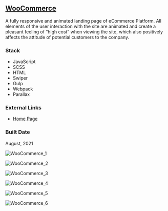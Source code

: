 [WooCommerce](https://pet-woocommerce.firebaseapp.com/)
------------------------------------------------------------------------------------------------------

A fully responsive and animated landing page of eCommerce Platform. All elements of the user interaction with the site are animated and create a pleasant feeling of “high cost” when viewing the site, which also positively affects the attitude of potential customers to the company.

### Stack

*   JavaScript
*   SCSS
*   HTML
*   Swiper
*   Gulp
*   Webpack
*   Parallax

### External Links

*   [Home Page](https://pet-woocommerce.firebaseapp.com/)

### Built Date

August, 2021

![WooCommerce_1](https://firebasestorage.googleapis.com/v0/b/petrinich-sergey----portfolio.appspot.com/o/PET_WooCommerce%2FWooCommerce_1.jpg?alt=media&token=c7d8820c-a7e6-47f9-99a1-ccab72ef979d)

![WooCommerce_2](https://firebasestorage.googleapis.com/v0/b/petrinich-sergey----portfolio.appspot.com/o/PET_WooCommerce%2FWooCommerce_2.jpg?alt=media&token=b34da5b2-21b8-470e-aabe-9627275bea61)

![WooCommerce_3](https://firebasestorage.googleapis.com/v0/b/petrinich-sergey----portfolio.appspot.com/o/PET_WooCommerce%2FWooCommerce_3.jpg?alt=media&token=f1d271b3-5297-4071-b8db-918b3706360d)

![WooCommerce_4](https://firebasestorage.googleapis.com/v0/b/petrinich-sergey----portfolio.appspot.com/o/PET_WooCommerce%2FWooCommerce_4.jpg?alt=media&token=6b44eb48-b8e8-45c5-966e-5c3d8ab6c249)

![WooCommerce_5](https://firebasestorage.googleapis.com/v0/b/petrinich-sergey----portfolio.appspot.com/o/PET_WooCommerce%2FWooCommerce_5.jpg?alt=media&token=6efbd991-f8a0-4c5a-ad36-040fde38e240)

![WooCommerce_6](https://firebasestorage.googleapis.com/v0/b/petrinich-sergey----portfolio.appspot.com/o/PET_WooCommerce%2FWooCommerce_6.jpg?alt=media&token=f370867d-e274-45d9-86a1-9948bdec8279)
